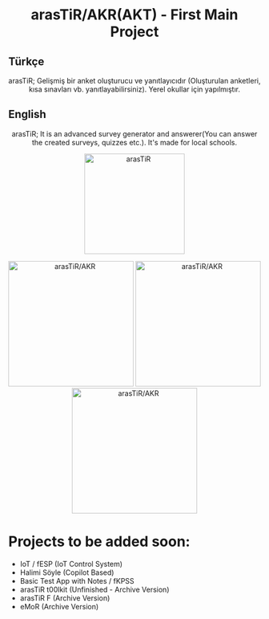 <div align=center>
 
# arasTiR/AKR(AKT) - First Main Project

</div>

## Türkçe
<div align=center>
 
 arasTiR; Gelişmiş bir anket oluşturucu ve yanıtlayıcıdır (Oluşturulan anketleri, kısa sınavları vb. yanıtlayabilirsiniz). Yerel okullar için yapılmıştır.
 
</div> 

## English
<div align=center>
 
 arasTiR; It is an advanced survey generator and answerer(You can answer the created surveys, quizzes etc.). It's made for local schools.
 
</div> 
 
<div align=center>

<a href="https://galaxystore.samsung.com/detail/com.arasTiR.AnKeteR" target="_blank"><img src="https://d3unf4s5rp9dfh.cloudfront.net/SDP/GalaxyStore_English.png" alt="arasTiR" width="200"/></a>

</div>

<div align=center>
  
<img src="https://img.samsungapps.com/productNew/000006342365/ENG/ScreenShot_20220606075816050_871_1470_3.png" alt="arasTiR/AKR" width="250"/>

<img src="https://img.samsungapps.com/productNew/000006342365/ENG/ScreenShot_20220606075816050_871_1470_6.png" alt="arasTiR/AKR" width="250"/>

<img src="https://img.samsungapps.com/productNew/000006342365/ENG/ScreenShot_20220606075816050_871_1470_1.png" alt="arasTiR/AKR" width="250"/>
 
</div>

# Projects to be added soon:
- IoT / fESP (IoT Control System)
- Halimi Söyle (Copilot Based)
- Basic Test App with Notes / fKPSS
- arasTiR t00lkit (Unfinished - Archive Version)
- arasTiR F (Archive Version)
- eMoR (Archive Version)

